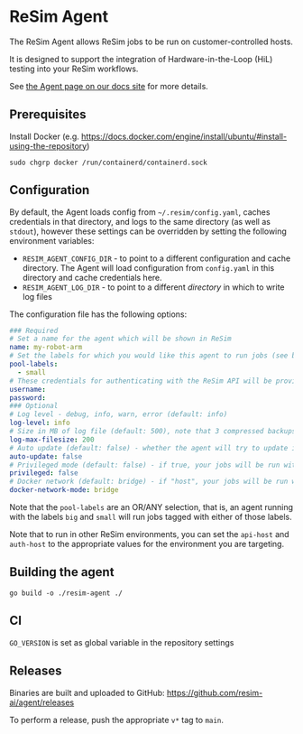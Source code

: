 # ReSim Agent

The ReSim Agent allows ReSim jobs to be run on customer-controlled hosts.

It is designed to support the integration of Hardware-in-the-Loop (HiL) testing into your ReSim workflows.

See [the Agent page on our docs site](https://docs.resim.ai/guides/agent) for more details.

## Prerequisites

Install Docker (e.g. https://docs.docker.com/engine/install/ubuntu/#install-using-the-repository)

```shell
sudo chgrp docker /run/containerd/containerd.sock
```

## Configuration

By default, the Agent loads config from `~/.resim/config.yaml`, caches credentials in that directory, and logs to the same directory (as well as `stdout`), however these settings can be overridden by setting the following environment variables:

- `RESIM_AGENT_CONFIG_DIR` - to point to a different configuration and cache directory. The Agent will load configuration from `config.yaml` in this directory and cache credentials here.
- `RESIM_AGENT_LOG_DIR` - to point to a different _directory_ in which to write log files

The configuration file has the following options:

```yaml
### Required
# Set a name for the agent which will be shown in ReSim
name: my-robot-arm
# Set the labels for which you would like this agent to run jobs (see below)
pool-labels: 
  - small
# These credentials for authenticating with the ReSim API will be provided by ReSim
username: 
password: 
### Optional 
# Log level - debug, info, warn, error (default: info)
log-level: info
# Size in MB of log file (default: 500), note that 3 compressed backups are kept
log-max-filesize: 200
# Auto update (default: false) - whether the agent will try to update itself when a new release is available
auto-update: false
# Privileged mode (default: false) - if true, your jobs will be run with elevated privileges (equivalent to docker --privileged)
privileged: false
# Docker network (default: bridge) - if "host", your jobs will be run without network isolation (equivalent to docker run --net=host)
docker-network-mode: bridge
```

Note that the `pool-labels` are an OR/ANY selection, that is, an agent running with the labels `big` and `small` will run jobs tagged with either of those labels.

Note that to run in other ReSim environments, you can set the `api-host` and `auth-host` to the appropriate values for the environment you are targeting.

## Building the agent

```shell
go build -o ./resim-agent ./
```



## CI

`GO_VERSION` is set as global variable in the repository settings

## Releases

Binaries are built and uploaded to GitHub: https://github.com/resim-ai/agent/releases

To perform a release, push the appropriate `v*` tag to `main`.

